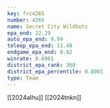 ```yaml
---
key: frc4265
number: 4265
name: Secret City Wildbots
epa_end: 22.29
auto_epa_end: 9.99
teleop_epa_end: 11.48
endgame_epa_end: 0.82
winrate: 0.6061
district_epa_rank: 360
district_epa_percentile: 0.8001
type: Team
---
```

[[2024alhu]]
[[2024tnkn]]

